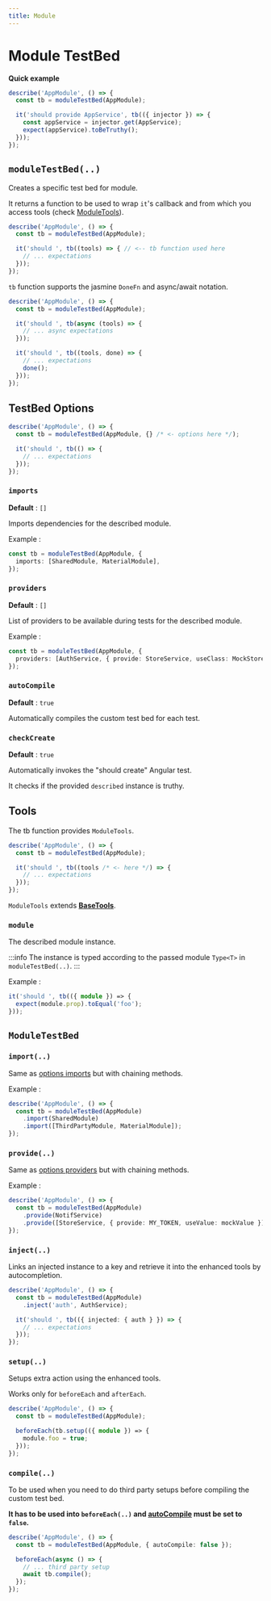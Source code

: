 ```yaml
---
title: Module
---
```


# Module TestBed

**Quick example**

```ts
describe('AppModule', () => {
  const tb = moduleTestBed(AppModule);

  it('should provide AppService', tb(({ injector }) => {
    const appService = injector.get(AppService);
    expect(appService).toBeTruthy();
  }));
});
```

## `moduleTestBed(..)`

Creates a specific test bed for module.

It returns a function to be used to wrap `it`'s callback and from which you access tools (check [ModuleTools](#tools)).

```ts
describe('AppModule', () => {
  const tb = moduleTestBed(AppModule);

  it('should ', tb((tools) => { // <-- tb function used here
    // ... expectations
  }));
});
```

`tb` function supports the jasmine `DoneFn` and async/await notation.

```ts
describe('AppModule', () => {
  const tb = moduleTestBed(AppModule);

  it('should ', tb(async (tools) => {
    // ... async expectations
  }));

  it('should ', tb((tools, done) => {
    // ... expectations
    done();
  }));
});
```

## TestBed Options

```ts
describe('AppModule', () => {
  const tb = moduleTestBed(AppModule, {} /* <- options here */);

  it('should ', tb(() => {
    // ... expectations
  }));
});
```

### `imports`

**Default** : `[]`

Imports dependencies for the described module.

Example :

```ts
const tb = moduleTestBed(AppModule, {
  imports: [SharedModule, MaterialModule],
});
```

### `providers`

**Default** : `[]`

List of providers to be available during tests for the described module.

Example :

```ts
const tb = moduleTestBed(AppModule, {
  providers: [AuthService, { provide: StoreService, useClass: MockStoreService }],
});
```

### `autoCompile`

**Default** : `true`

Automatically compiles the custom test bed for each test.

### `checkCreate`

**Default** : `true`

Automatically invokes the "should create" Angular test.

It checks if the provided `described` instance is truthy.

## Tools

The tb function provides `ModuleTools`.

```ts
describe('AppModule', () => {
  const tb = moduleTestBed(AppModule);

  it('should ', tb((tools /* <- here */) => {
    // ... expectations
  }));
});
```

`ModuleTools` extends **[BaseTools](../common/base-tools)**.

### `module`

The described module instance.

:::info
The instance is typed according to the passed module `Type<T>` in `moduleTestBed(..)`.
:::

Example :

```ts
it('should ', tb(({ module }) => {
  expect(module.prop).toEqual('foo');
}));
```

## `ModuleTestBed`

### `import(..)`

Same as [options imports](#imports) but with chaining methods.

Example :

```ts
describe('AppModule', () => {
  const tb = moduleTestBed(AppModule)
    .import(SharedModule)
    .import([ThirdPartyModule, MaterialModule]);
});
```

### `provide(..)`

Same as [options providers](#providers) but with chaining methods.

Example :

```ts
describe('AppModule', () => {
  const tb = moduleTestBed(AppModule)
    .provide(NotifService)
    .provide([StoreService, { provide: MY_TOKEN, useValue: mockValue }]);
});
```

### `inject(..)`

Links an injected instance to a key and retrieve it into the enhanced tools by autocompletion.

```ts
describe('AppModule', () => {
  const tb = moduleTestBed(AppModule)
    .inject('auth', AuthService);

  it('should ', tb(({ injected: { auth } }) => {
    // ... expectations
  }));
});
```

### `setup(..)`

Setups extra action using the enhanced tools.

Works only for `beforeEach` and `afterEach`.

```ts
describe('AppModule', () => {
  const tb = moduleTestBed(AppModule);

  beforeEach(tb.setup(({ module }) => {
    module.foo = true;
  }));
});
```

### `compile(..)`

To be used when you need to do third party setups before compiling the custom test bed.

**It has to be used into `beforeEach(..)` and [autoCompile](#autocompile) must be set to `false`.**

```ts
describe('AppModule', () => {
  const tb = moduleTestBed(AppModule, { autoCompile: false });

  beforeEach(async () => {
    // ... third party setup
    await tb.compile();
  });
});
```
